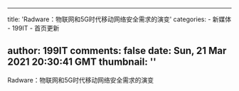 
---
title: 'Radware：物联网和5G时代移动网络安全需求的演变'
categories: 
    - 新媒体
    - 199IT
    - 首页更新

author: 199IT
comments: false
date: Sun, 21 Mar 2021 20:30:41 GMT
thumbnail: ''
---

<div>   
Radware：物联网和5G时代移动网络安全需求的演变  
</div>
            